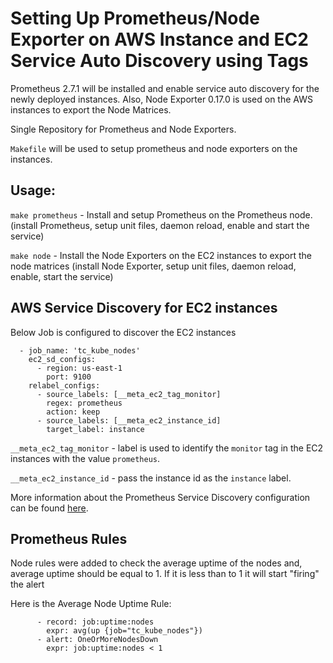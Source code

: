 # Setting Up Prometheus/Node Exporter on AWS Instance and EC2 Service Auto Discovery using Tags

Prometheus 2.7.1 will be installed and enable service auto discovery for the newly deployed instances. Also, Node Exporter 0.17.0 is used on the AWS instances to export the Node Matrices. 

Single Repository for Prometheus and Node Exporters. 

`Makefile` will be used to setup prometheus and node exporters on the instances. 

## Usage: 
`make prometheus` - Install and setup Prometheus on the Prometheus node. (install  Prometheus, setup unit files, daemon reload, enable and start the  service)

`make node` - Install the Node Exporters on the EC2 instances to export the node matrices (install Node Exporter, setup unit files, daemon reload, enable, start the service)

## AWS Service Discovery for EC2 instances

Below Job is configured to discover the EC2 instances

```
  - job_name: 'tc_kube_nodes'
    ec2_sd_configs:
      - region: us-east-1
        port: 9100
    relabel_configs:
      - source_labels: [__meta_ec2_tag_monitor]
        regex: prometheus
        action: keep
      - source_labels: [__meta_ec2_instance_id]
        target_label: instance
```

`__meta_ec2_tag_monitor` - label is used to identify the `monitor` tag  in the EC2 instances with the  value `prometheus`.

`__meta_ec2_instance_id` - pass the instance id as the `instance` label.

More information about the Prometheus Service Discovery configuration can be found [here](https://prometheus.io/docs/prometheus/latest/configuration/configuration/#relabel_config).

## Prometheus Rules

Node rules were added to check the average uptime of the nodes and, average uptime should be equal to 1. If it is less than to 1 it will start "firing" the alert

Here is the Average Node Uptime Rule:

```
      - record: job:uptime:nodes
        expr: avg(up {job="tc_kube_nodes"})
      - alert: OneOrMoreNodesDown
        expr: job:uptime:nodes < 1
```
